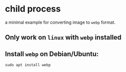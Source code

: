 # child process
 a minimal example for converting image to `webp` format.

## Only work on `linux` with `webp` installed

## Install `webp` on Debian/Ubuntu:

`sudo apt install webp`
